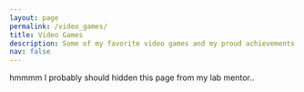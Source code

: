 ```yaml
---
layout: page
permalink: /video_games/
title: Video Games
description: Some of my favorite video games and my proud achievements in them.
nav: false
---
```


hmmmm I probably should hidden this page from my lab mentor..